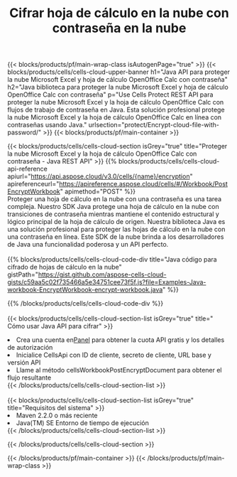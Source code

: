 ﻿---
title:  Cifrar hoja de cálculo en la nube con contraseña en la nube
description: API y SDK en la nube para proteger Microsoft Excel y OpenOffice Calc. Cifre la hoja de cálculo en la nube con la contraseña de Cells Cloud API. SDK admite tipos de lenguajes de desarrollo. Incluyen Android, C#, Go, Java, NodeJS, Perl, PHP, Python, Ruby y Swift.
url: /es/java/protect/encrypt-cloud-file-with-password/
---
{{< blocks/products/pf/main-wrap-class isAutogenPage="true" >}}
{{< blocks/products/cells/cells-cloud-upper-banner h1="Java API para proteger la nube Microsoft Excel y hoja de cálculo OpenOffice Calc con contraseña" h2="Java biblioteca para proteger la nube Microsoft Excel y hoja de cálculo OpenOffice Calc con contraseña" p="Use Cells Protect REST API para proteger la nube Microsoft Excel y la hoja de cálculo OpenOffice Calc con flujos de trabajo de contraseña en Java. Esta solución profesional protege la nube Microsoft Excel y la hoja de cálculo OpenOffice Calc en línea con contraseñas usando Java." urlsection="protect/Encrypt-cloud-file-with-password/" >}}
{{< blocks/products/pf/main-container >}}

{{< blocks/products/cells/cells-cloud-section isGrey="true" title="Proteger la nube Microsoft Excel y la hoja de cálculo OpenOffice Calc con contraseña - Java REST API" >}}
{{% blocks/products/cells/cells-cloud-api-reference apiurl="https://api.aspose.cloud/v3.0/cells/{name}/encryption" apireferenceurl="https://apireference.aspose.cloud/cells/#/Workbook/PostEncryptWorkbook" apimethod="POST" %}}
<br/>
Proteger una hoja de cálculo en la nube con una contraseña es una tarea compleja. Nuestro SDK Java protege una hoja de cálculo en la nube con transiciones de contraseña mientras mantiene el contenido estructural y lógico principal de la hoja de cálculo de origen. Nuestra biblioteca Java es una solución profesional para proteger las hojas de cálculo en la nube con una contraseña en línea. Este SDK de la nube brinda a los desarrolladores de Java una funcionalidad poderosa y un API perfecto.
<br/>
<br/>
{{% blocks/products/cells/cells-cloud-code-div title="Java código para cifrado de hojas de cálculo en la nube" gistPath="https://gist.github.com/aspose-cells-cloud-gists/c59aa5c02f735466a5e34751cee73f5f.js?file=Examples-Java-workbook-EncryptWorkbook-encrypt-workbook.java" %}}
  
{{% /blocks/products/cells/cells-cloud-code-div %}}
<br/>
<br/>
{{< blocks/products/cells/cells-cloud-section-list isGrey="true" title=" Cómo usar Java API para cifrar" >}}
<li> Crea una cuenta en<a href="https://dashboard.aspose.cloud/">Panel</a> para obtener la cuota API gratis y los detalles de autorización</li>
<li>Inicialice CellsApi con ID de cliente, secreto de cliente, URL base y versión API</li>
<li>Llame al método cellsWorkbookPostEncryptDocument para obtener el flujo resultante</li>
{{< /blocks/products/cells/cells-cloud-section-list >}}
<br/>
<br/>
{{< blocks/products/cells/cells-cloud-section-list isGrey="true" title="Requisitos del sistema" >}}
<li>Maven 2.2.0 o más reciente</li>
<li>Java(TM) SE Entorno de tiempo de ejecución</li>
{{< /blocks/products/cells/cells-cloud-section-list >}}

{{< /blocks/products/cells/cells-cloud-section >}}

{{< /blocks/products/pf/main-container >}}
{{< /blocks/products/pf/main-wrap-class >}}
